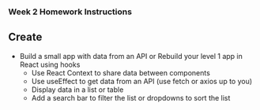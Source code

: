 ### Week 2 Homework Instructions

## Create

- Build a small app with data from an API or Rebuild your level 1 app in React using hooks
    - Use React Context to share data between components
    - Use useEffect to get data from an API (use fetch or axios up to you)
    - Display data in a list or table
    - Add a search bar to filter the list or dropdowns to sort the list